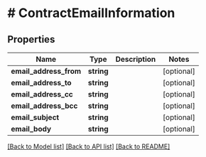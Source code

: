 # # ContractEmailInformation

## Properties

Name | Type | Description | Notes
------------ | ------------- | ------------- | -------------
**email_address_from** | **string** |  | [optional]
**email_address_to** | **string** |  | [optional]
**email_address_cc** | **string** |  | [optional]
**email_address_bcc** | **string** |  | [optional]
**email_subject** | **string** |  | [optional]
**email_body** | **string** |  | [optional]

[[Back to Model list]](../../README.md#models) [[Back to API list]](../../README.md#endpoints) [[Back to README]](../../README.md)
